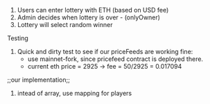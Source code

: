 1. Users can enter lottery with ETH (based on USD fee)
2. Admin decides when lottery is over  - (onlyOwner)
3. Lottery will select random winner

Testing
1. Quick and dirty test to see if our priceFeeds are working fine:
    * use mainnet-fork, since pricefeed contract is deployed there.
    * current eth price = 2925 -> fee = 50/2925 = 0.017094



;;our implementation;;
1. intead of array, use mapping for players 